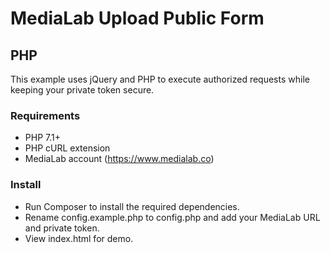 # MediaLab Upload Public Form

## PHP

This example uses jQuery and PHP to execute authorized requests while keeping your private token secure.

### Requirements

- PHP 7.1+
- PHP cURL extension
- MediaLab account (https://www.medialab.co)

### Install

- Run Composer to install the required dependencies.
- Rename config.example.php to config.php and add your MediaLab URL and private token.
- View index.html for demo.
